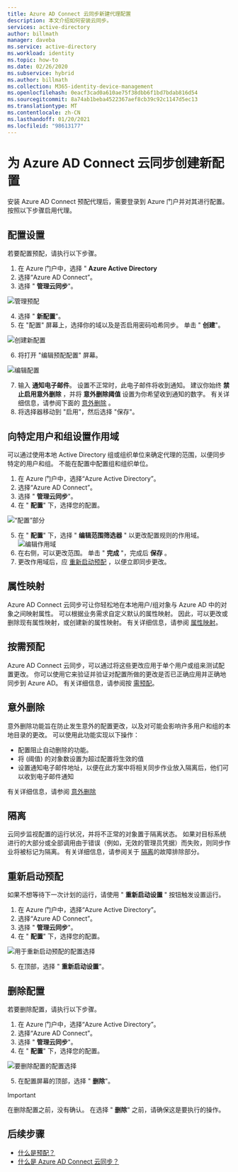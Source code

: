```yaml
---
title: Azure AD Connect 云同步新建代理配置
description: 本文介绍如何安装云同步。
services: active-directory
author: billmath
manager: daveba
ms.service: active-directory
ms.workload: identity
ms.topic: how-to
ms.date: 02/26/2020
ms.subservice: hybrid
ms.author: billmath
ms.collection: M365-identity-device-management
ms.openlocfilehash: 0eacf3cad0a610ae75f38dbb6f1bd7bdab816d54
ms.sourcegitcommit: 8a74ab1beba4522367aef8cb39c92c1147d5ec13
ms.translationtype: MT
ms.contentlocale: zh-CN
ms.lasthandoff: 01/20/2021
ms.locfileid: "98613177"
---
```

# <a name="create-a-new-configuration-for-azure-ad-connect-cloud-sync"></a>为 Azure AD Connect 云同步创建新配置

安装 Azure AD Connect 预配代理后，需要登录到 Azure 门户并对其进行配置。 按照以下步骤启用代理。

## <a name="configure-provisioning"></a>配置设置
若要配置预配，请执行以下步骤。

 1. 在 Azure 门户中，选择 " **Azure Active Directory**
 2. 选择“Azure AD Connect”。
 3. 选择 " **管理云同步**"。

 ![管理预配](media/how-to-install/install-6.png)
 
 4. 选择 " **新配置**"。
 5. 在 "配置" 屏幕上，选择你的域以及是否启用密码哈希同步。 单击 " **创建**"。  
 
 ![创建新配置](media/how-to-configure/configure-1.png)


 6.  将打开 "编辑预配配置" 屏幕。

   ![编辑配置](media/how-to-configure/con-1.png)

 7. 输入 **通知电子邮件**。 设置不正常时，此电子邮件将收到通知。  建议你始终 **禁止启用意外删除** ，并将 **意外删除阈值** 设置为你希望收到通知的数字。  有关详细信息，请参阅下面的 [意外删除](#accidental-deletions) 。
 8. 将选择器移动到 "启用"，然后选择 "保存"。

## <a name="scope-provisioning-to-specific-users-and-groups"></a>向特定用户和组设置作用域
可以通过使用本地 Active Directory 组或组织单位来确定代理的范围，以便同步特定的用户和组。 不能在配置中配置组和组织单位。 

 1.  在 Azure 门户中，选择“Azure Active Directory”。 
 2. 选择“Azure AD Connect”。
 3. 选择 " **管理云同步**"。
 4. 在 " **配置**" 下，选择您的配置。

 ![“配置”部分](media/how-to-configure/scope-1.png)
 
 5. 在 " **配置**" 下，选择 " **编辑范围筛选器** " 以更改配置规则的作用域。
 ![编辑作用域](media/how-to-configure/scope-3.png)
 7. 在右侧，可以更改范围。  单击 " **完成**  "，完成后 **保存** 。
 8. 更改作用域后，应 [重新启动预配](#restart-provisioning) ，以便立即同步更改。

## <a name="attribute-mapping"></a>属性映射
Azure AD Connect 云同步可让你轻松地在本地用户/组对象与 Azure AD 中的对象之间映射属性。  可以根据业务需求自定义默认的属性映射。 因此，可以更改或删除现有属性映射，或创建新的属性映射。  有关详细信息，请参阅 [属性映射](how-to-attribute-mapping.md)。

## <a name="on-demand-provisioning"></a>按需预配
Azure AD Connect 云同步，可以通过将这些更改应用于单个用户或组来测试配置更改。  你可以使用它来验证并验证对配置所做的更改是否已正确应用并正确地同步到 Azure AD。  有关详细信息，请参阅按 [需预配](how-to-on-demand-provision.md)。

## <a name="accidental-deletions"></a>意外删除
意外删除功能旨在防止发生意外的配置更改，以及对可能会影响许多用户和组的本地目录的更改。  可以使用此功能实现以下操作：

- 配置阻止自动删除的功能。 
- 将 (阈值) 的对象数设置为超过配置将生效的值 
- 设置通知电子邮件地址，以便在此方案中将相关同步作业放入隔离后，他们可以收到电子邮件通知 

有关详细信息，请参阅 [意外删除](how-to-accidental-deletes.md)

## <a name="quarantines"></a>隔离
云同步监视配置的运行状况，并将不正常的对象置于隔离状态。 如果对目标系统进行的大部分或全部调用由于错误（例如，无效的管理员凭据）而失败，则同步作业将被标记为隔离。  有关详细信息，请参阅关于 [隔离](how-to-troubleshoot.md#provisioning-quarantined-problems)的故障排除部分。

## <a name="restart-provisioning"></a>重新启动预配 
如果不想等待下一次计划的运行，请使用 " **重新启动设置** " 按钮触发设置运行。 
 1.  在 Azure 门户中，选择“Azure Active Directory”。 
 2. 选择“Azure AD Connect”。
 3.  选择 " **管理云同步**"。
 4. 在 " **配置**" 下，选择您的配置。

   ![用于重新启动预配的配置选择](media/how-to-configure/scope-1.png)

 5. 在顶部，选择 " **重新启动设置**"。

## <a name="remove-a-configuration"></a>删除配置
若要删除配置，请执行以下步骤。

 1.  在 Azure 门户中，选择“Azure Active Directory”。 
 2. 选择“Azure AD Connect”。
 3. 选择 " **管理云同步**"。
 4. 在 " **配置**" 下，选择您的配置。
   
   ![要删除配置的配置选择](media/how-to-configure/scope-1.png)

 5. 在配置屏幕的顶部，选择 " **删除**"。

>[!IMPORTANT]
>在删除配置之前，没有确认。 在选择 " **删除**" 之前，请确保这是要执行的操作。


## <a name="next-steps"></a>后续步骤 

- [什么是预配？](what-is-provisioning.md)
- [什么是 Azure AD Connect 云同步？](what-is-cloud-sync.md)
